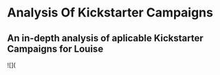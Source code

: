# Analysis Of Kickstarter Campaigns

## An in-depth analysis of aplicable Kickstarter Campaigns for Louise

![](
